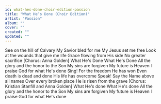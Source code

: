 ```yaml
---
id: what-hes-done-choir-edition-passion
title: "What He’s Done (Choir Edition)"
artist: "Passion"
album: ""
cover: ""
created: ""
updated: ""
---
```


See on the hill of Calvary
My Savior bled for me
My Jesus set me free
Look at the wounds that give me life
Grace flowing from His side
No greater sacrifice
[Chorus: Anna Golden]
What He's Done
What He's Done
All the glory and the honor to the Son
My sins are forgiven
My future is Heaven
I praise God for what He's done
Sing! For the freedom He has won
Even death is dead and done
His life has overcome
Speak! Say the Name abovе all names
Over evеry broken place
He is risen from the grave
[Chorus: Kristian Stanfill and Anna Golden]
What He's done
What He's done
All the glory and the honor to the Son
My sins are forgiven
My future is Heaven
I praise God for what He's done